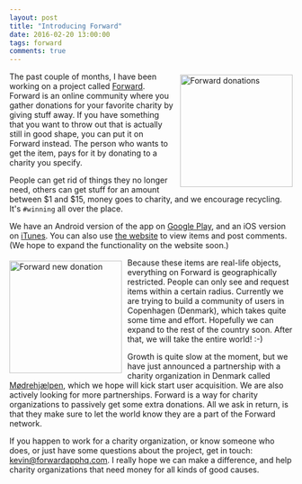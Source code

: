 ```yaml
---
layout: post
title: "Introducing Forward"
date: 2016-02-20 13:00:00
tags: forward
comments: true
---
```

<img src="{{ site.baseurl }}/files/images/2016/02/forward_donations.png" alt="Forward donations" style="float: right; margin: 5px 0 5px 10px; width: 200px;"/>

The past couple of months, I have been working on a project called [Forward](https://forwardapphq.com/?utm_source=kevinpelgrims.com "Forward"). Forward is an online community where you gather donations for your favorite charity by giving stuff away. If you have something that you want to throw out that is actually still in good shape, you can put it on Forward instead. The person who wants to get the item, pays for it by donating to a charity you specify.

People can get rid of things they no longer need, others can get stuff for an amount between $1 and $15, money goes to charity, and we encourage recycling. It's `#winning` all over the place.

We have an Android version of the app on [Google Play](https://play.google.com/store/apps/details?id=com.commanigy.forward&utm_source=kevinpelgrims.com "Forward on Google Play"), and an iOS version on [iTunes](https://itunes.apple.com/app/id955565754 "Forward on iTunes"). You can also use [the website](https://forwardapphq.com/?utm_source=kevinpelgrims.com "Forward website") to view items and post comments. (We hope to expand the functionality on the website soon.)

<img src="{{ site.baseurl }}/files/images/2016/02/forward_donation_new.png" alt="Forward new donation" style="float: left; margin: 5px 10px 5px 0; width: 200px;"/>

Because these items are real-life objects, everything on Forward is geographically restricted. People can only see and request items within a certain radius. Currently we are trying to build a community of users in Copenhagen (Denmark), which takes quite some time and effort. Hopefully we can expand to the rest of the country soon. After that, we will take the entire world! :-)

Growth is quite slow at the moment, but we have just announced a partnership with a charity organization in Denmark called [Mødrehjælpen](https://moedrehjaelpen.dk), which we hope will kick start user acquisition. We are also actively looking for more partnerships.
Forward is a way for charity organizations to passively get some extra donations. All we ask in return, is that they make sure to let the world know they are a part of the Forward network.

If you happen to work for a charity organization, or know someone who does, or just have some questions about the project, get in touch: [kevin@forwardapphq.com](kevin@forwardapphq.com). I really hope we can make a difference, and help charity organizations that need money for all kinds of good causes.
